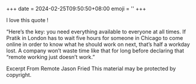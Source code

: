 +++
date = 2024-02-25T09:50:50+08:00
emoji = ''
+++

I love this quote !

“Here’s the key: you need everything available to everyone at all times. If Pratik in London has to wait five hours for someone in Chicago to come online in order to know what he should work on next, that’s half a workday lost. A company won’t waste time like that for long before declaring that “remote working just doesn’t work.”

Excerpt From
Remote
Jason Fried
This material may be protected by copyright.